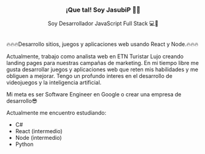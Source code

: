 <h3 align="center" width="600">¡Que tal! Soy JasubiP 👨‍💻</h3>
<p align="center" width="600" color="skyblue">Soy Desarrollador JavaScript Full Stack 💻🤘</p>
<br>
🔥🔥🔥Desarrollo sitios, juegos y aplicaciones web usando React y Node.🔥🔥🔥

Actualmente, trabajo como analista web en ETN Turistar Lujo creando landing pages para nuestras campañas de marketing.
En mi tiempo libre me gusta desarrollar juegos y aplicaciones web que reten mis habilidades y me obliguen a mejorar.
Tengo un profundo interes en el desarrollo de videojuegos y la inteligencia artificial.

Mi meta es ser Software Engineer en Google o crear una empresa de desarrollo😎

Actualmente me encuentro estudiando:

- C#
- React (intermedio)
- Node (intermedio)
- Python



